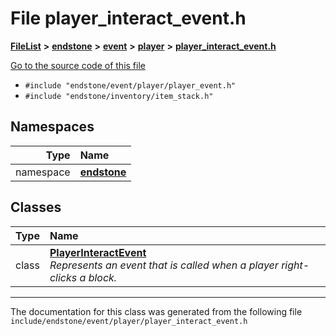 

# File player\_interact\_event.h



[**FileList**](files.md) **>** [**endstone**](dir_6cf277b678674f97c7a2b6b3b2447b33.md) **>** [**event**](dir_f1d783c0ad83ee143d16e768ebca51c8.md) **>** [**player**](dir_7c05c37b25e9c9eccd9c63c2d313ba28.md) **>** [**player\_interact\_event.h**](player__interact__event_8h.md)

[Go to the source code of this file](player__interact__event_8h_source.md)



* `#include "endstone/event/player/player_event.h"`
* `#include "endstone/inventory/item_stack.h"`













## Namespaces

| Type | Name |
| ---: | :--- |
| namespace | [**endstone**](namespaceendstone.md) <br> |


## Classes

| Type | Name |
| ---: | :--- |
| class | [**PlayerInteractEvent**](classendstone_1_1PlayerInteractEvent.md) <br>_Represents an event that is called when a player right-clicks a block._  |



















































------------------------------
The documentation for this class was generated from the following file `include/endstone/event/player/player_interact_event.h`

